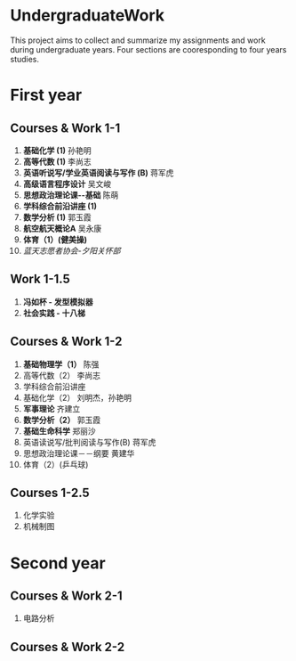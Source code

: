 # UndergraduateWork

This project aims to collect and summarize my assignments and work during undergraduate years.
Four sections are cooresponding to four years studies.

# First year
## Courses & Work 1-1
1. **基础化学 (1)** 孙艳明
2. **高等代数 (1)** 李尚志
3. **英语听说写/学业英语阅读与写作 (B)** 蒋军虎
4. **高级语言程序设计** 吴文峻
5. **思想政治理论课--基础** 陈萌
6. **学科综合前沿讲座 (1)**
7. **数学分析 (1)** 郭玉霞
8. **航空航天概论A** 吴永康
9. **体育（1）(健美操)**
10. *蓝天志愿者协会-夕阳关怀部*

## Work 1-1.5
1. **冯如杯 - 发型模拟器**
2. **社会实践 - 十八梯**

## Courses & Work 1-2
1. **基础物理学（1）** 陈强
2. 高等代数（2） 李尚志
3. 学科综合前沿讲座
4. 基础化学（2） 刘明杰，孙艳明
5. **军事理论** 齐建立
6. **数学分析（2）** 郭玉霞
7. **基础生命科学** 郑丽沙
8. 英语读说写/批判阅读与写作(B) 蒋军虎
9. 思想政治理论课－－纲要 黄建华
10. 体育（2）(乒乓球)

## Courses 1-2.5
1. 化学实验
2. 机械制图

# Second year
## Courses & Work 2-1
1. 电路分析
## Courses & Work 2-2

